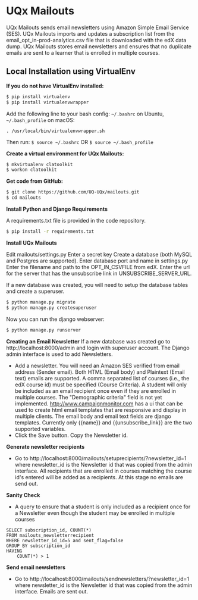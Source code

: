 UQx Mailouts
========

UQx Mailouts sends email newsletters using Amazon Simple Email Service (SES). UQx Mailouts imports and updates a subscription list from the email_opt_in-prod-analytics.csv file that is downloaded with the edX data dump. UQx Mailouts stores email newsletters and ensures that no duplicate emails are sent to a learner that is enrolled in multiple courses.

Local Installation using VirtualEnv
---------

**If you do not have VirtualEnv installed:**
```bash
$ pip install virtualenv
$ pip install virtualenvwrapper
```
Add the following line to your bash config: `~/.bashrc` on Ubuntu, `~/.bash_profile` on macOS:
```
. /usr/local/bin/virtualenvwrapper.sh
```
Then run: `$ source ~/.bashrc` OR `$ source ~/.bash_profile`  


**Create a virtual environment for UQx Mailouts:**

```bash
$ mkvirtualenv clatoolkit
$ workon clatoolkit
```

**Get code from GitHub:**

```bash
$ git clone https://github.com/UQ-UQx/mailouts.git
$ cd mailouts
```

**Install Python and Django Requirements**

A requirements.txt file is provided in the code repository.

```bash
$ pip install -r requirements.txt
```

**Install UQx Mailouts**

Edit mailouts/settings.py
Enter a secret key
Create a database (both MySQL and Postgres are supported). Enter database port and name in settings.py
Enter the filename and path to the OPT_IN_CSVFILE from edX.
Enter the url for the server that has the unsubscribe link in UNSUBSCRIBE_SERVER_URL.

If a new database was created, you will need to setup the database tables and create a superuser.
```bash
$ python manage.py migrate
$ python manage.py createsuperuser
```

Now you can run the django webserver:
```bash
$ python manage.py runserver
```

**Creating an Email Newsletter**
If a new database was created go to http://localhost:8000/admin and login with superuser account. The Django admin interface is used to add Newsletters.

- Add a newsletter. You will need an Amazon SES verified from email address (Sender email). Both HTML (Email body) and Plaintext (Email text) emails are supported. A comma separated list of courses (i.e., the edX course id) must be specified (Course Criteria). A student will only be included as an email recipient once even if they are enrolled in multiple courses. The "Demographic criteria" field is not yet implemented.
http://www.campaignmonitor.com has a ui that can be used to create html email templates that are responsive and display in multiple clients.
The email body and email text fields are django templates. Currently only {{name}} and {{unsubscribe_link}} are the two supported variables. 
- Click the Save button. Copy the Newsletter id.

**Generate newsletter recipients**
- Go to http://localhost:8000/mailouts/setuprecipients/?newsletter_id=1 where newsletter_id is the Newsletter id that was copied from the admin interface. All recipients that are enrolled in courses matching the course id's entered will be added as a recipients. At this stage no emails are send out.

**Sanity Check**
- A query to ensure that a student is only included as a recipient once for a Newsletter even though the student may be enrolled in multiple courses
```
SELECT subscription_id, COUNT(*)
FROM mailouts_newsletterrecipient
WHERE newsletter_id_id=5 and sent_flag=false
GROUP BY subscription_id
HAVING
    COUNT(*) > 1
```

**Send email newsletters**
- Go to http://localhost:8000/mailouts/sendnewsletters/?newsletter_id=1 where newsletter_id is the Newsletter id that was copied from the admin interface. Emails are sent out.
